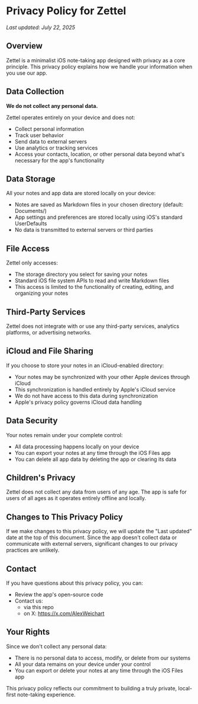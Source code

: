 # Privacy Policy for Zettel

_Last updated: July 22, 2025_

## Overview

Zettel is a minimalist iOS note-taking app designed with privacy as a core principle. This privacy policy explains how we handle your information when you use our app.

## Data Collection

**We do not collect any personal data.**

Zettel operates entirely on your device and does not:

- Collect personal information
- Track user behavior
- Send data to external servers
- Use analytics or tracking services
- Access your contacts, location, or other personal data beyond what's necessary for the app's functionality

## Data Storage

All your notes and app data are stored locally on your device:

- Notes are saved as Markdown files in your chosen directory (default: Documents/)
- App settings and preferences are stored locally using iOS's standard UserDefaults
- No data is transmitted to external servers or third parties

## File Access

Zettel only accesses:

- The storage directory you select for saving your notes
- Standard iOS file system APIs to read and write Markdown files
- This access is limited to the functionality of creating, editing, and organizing your notes

## Third-Party Services

Zettel does not integrate with or use any third-party services, analytics platforms, or advertising networks.

## iCloud and File Sharing

If you choose to store your notes in an iCloud-enabled directory:

- Your notes may be synchronized with your other Apple devices through iCloud
- This synchronization is handled entirely by Apple's iCloud service
- We do not have access to this data during synchronization
- Apple's privacy policy governs iCloud data handling

## Data Security

Your notes remain under your complete control:

- All data processing happens locally on your device
- You can export your notes at any time through the iOS Files app
- You can delete all app data by deleting the app or clearing its data

## Children's Privacy

Zettel does not collect any data from users of any age. The app is safe for users of all ages as it operates entirely offline and locally.

## Changes to This Privacy Policy

If we make changes to this privacy policy, we will update the "Last updated" date at the top of this document. Since the app doesn't collect data or communicate with external servers, significant changes to our privacy practices are unlikely.

## Contact

If you have questions about this privacy policy, you can:

- Review the app's open-source code
- Contact us:
  - via this repo
  - on X: https://x.com/AlexWeichart

## Your Rights

Since we don't collect any personal data:

- There is no personal data to access, modify, or delete from our systems
- All your data remains on your device under your control
- You can export or delete your notes at any time through the iOS Files app

This privacy policy reflects our commitment to building a truly private, local-first note-taking experience.
